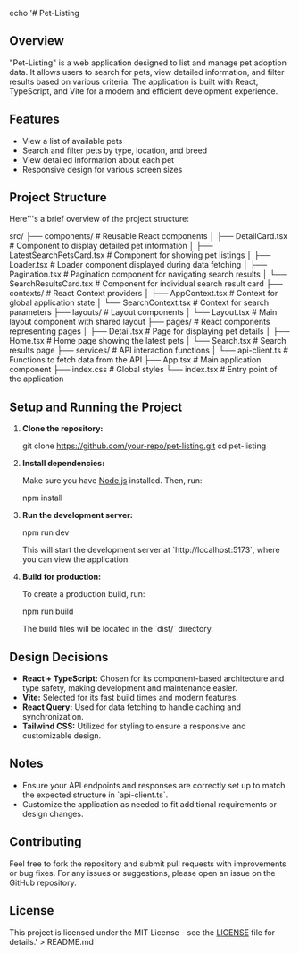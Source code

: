 echo '# Pet-Listing

## Overview

"Pet-Listing" is a web application designed to list and manage pet adoption data. It allows users to search for pets, view detailed information, and filter results based on various criteria. The application is built with React, TypeScript, and Vite for a modern and efficient development experience.

## Features

- View a list of available pets
- Search and filter pets by type, location, and breed
- View detailed information about each pet
- Responsive design for various screen sizes

## Project Structure

Here'\''s a brief overview of the project structure:

src/
├── components/                # Reusable React components
│   ├── DetailCard.tsx          # Component to display detailed pet information
│   ├── LatestSearchPetsCard.tsx # Component for showing pet listings
│   ├── Loader.tsx              # Loader component displayed during data fetching
│   ├── Pagination.tsx          # Pagination component for navigating search results
│   └── SearchResultsCard.tsx   # Component for individual search result card
├── contexts/                  # React Context providers
│   ├── AppContext.tsx          # Context for global application state
│   └── SearchContext.tsx       # Context for search parameters
├── layouts/                   # Layout components
│   └── Layout.tsx              # Main layout component with shared layout
├── pages/                     # React components representing pages
│   ├── Detail.tsx              # Page for displaying pet details
│   ├── Home.tsx                # Home page showing the latest pets
│   └── Search.tsx              # Search results page
├── services/                  # API interaction functions
│   └── api-client.ts           # Functions to fetch data from the API
├── App.tsx                    # Main application component
├── index.css                  # Global styles
└── index.tsx                  # Entry point of the application

## Setup and Running the Project

1. **Clone the repository:**

   git clone https://github.com/your-repo/pet-listing.git
   cd pet-listing

2. **Install dependencies:**

   Make sure you have [Node.js](https://nodejs.org/) installed. Then, run:

   npm install

3. **Run the development server:**

   npm run dev

   This will start the development server at \`http://localhost:5173\`, where you can view the application.

4. **Build for production:**

   To create a production build, run:

   npm run build

   The build files will be located in the \`dist/\` directory.

## Design Decisions

- **React + TypeScript:** Chosen for its component-based architecture and type safety, making development and maintenance easier.
- **Vite:** Selected for its fast build times and modern features.
- **React Query:** Used for data fetching to handle caching and synchronization.
- **Tailwind CSS:** Utilized for styling to ensure a responsive and customizable design.

## Notes

- Ensure your API endpoints and responses are correctly set up to match the expected structure in \`api-client.ts\`.
- Customize the application as needed to fit additional requirements or design changes.

## Contributing

Feel free to fork the repository and submit pull requests with improvements or bug fixes. For any issues or suggestions, please open an issue on the GitHub repository.

## License

This project is licensed under the MIT License - see the [LICENSE](LICENSE) file for details.' > README.md
